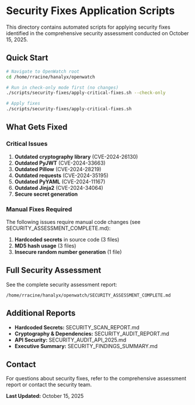 # Security Fixes Application Scripts

This directory contains automated scripts for applying security fixes identified in the comprehensive security assessment conducted on October 15, 2025.

## Quick Start

```bash
# Navigate to OpenWatch root
cd /home/rracine/hanalyx/openwatch

# Run in check-only mode first (no changes)
./scripts/security-fixes/apply-critical-fixes.sh --check-only

# Apply fixes
./scripts/security-fixes/apply-critical-fixes.sh
```

## What Gets Fixed

### Critical Issues
1. **Outdated cryptography library** (CVE-2024-26130)
2. **Outdated PyJWT** (CVE-2024-33663)
3. **Outdated Pillow** (CVE-2024-28219)
4. **Outdated requests** (CVE-2024-35195)
5. **Outdated PyYAML** (CVE-2024-11167)
6. **Outdated Jinja2** (CVE-2024-34064)
7. **Secure secret generation**

### Manual Fixes Required

The following issues require manual code changes (see SECURITY_ASSESSMENT_COMPLETE.md):

1. **Hardcoded secrets** in source code (3 files)
2. **MD5 hash usage** (3 files)
3. **Insecure random number generation** (1 file)

## Full Security Assessment

See the complete security assessment report:
```
/home/rracine/hanalyx/openwatch/SECURITY_ASSESSMENT_COMPLETE.md
```

## Additional Reports

- **Hardcoded Secrets:** SECURITY_SCAN_REPORT.md
- **Cryptography & Dependencies:** SECURITY_AUDIT_REPORT.md
- **API Security:** SECURITY_AUDIT_API_2025.md
- **Executive Summary:** SECURITY_FINDINGS_SUMMARY.md

## Contact

For questions about security fixes, refer to the comprehensive assessment report or contact the security team.

**Last Updated:** October 15, 2025
